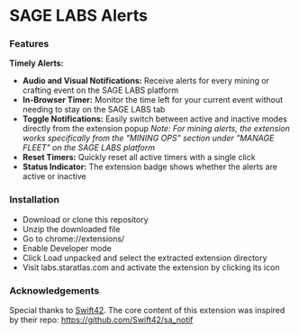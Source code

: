 # **SAGE LABS Alerts**

### **Features**
**Timely Alerts:** 
- **Audio and Visual Notifications:**
  Receive alerts for every mining or crafting event on the SAGE LABS platform
- **In-Browser Timer:**
  Monitor the time left for your current event without needing to stay on the SAGE LABS tab
- **Toggle Notifications:**
  Easily switch between active and inactive modes directly from the extension popup
*Note: For mining alerts, the extension works specifically from the "MINING OPS" section under "MANAGE FLEET" on the SAGE LABS platform*
- **Reset Timers:**
  Quickly reset all active timers with a single click
- **Status Indicator:**
  The extension badge shows whether the alerts are active or inactive

### Installation
- Download or clone this repository
- Unzip the downloaded file
- Go to chrome://extensions/
- Enable Developer mode
- Click Load unpacked and select the extracted extension directory
- Visit labs.staratlas.com and activate the extension by clicking its icon

### Acknowledgements
Special thanks to [Swift42]([url](https://github.com/Swift42)). The core content of this extension was inspired by their repo: https://github.com/Swift42/sa_notif
